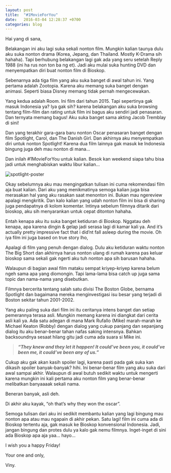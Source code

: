 ```yaml
---
layout: post
title:  "#1MovieForYou"
date:   2016-03-04 12:28:37 +0700
categories: blog
---
```

Hai yang di sana,

Belakangan ini aku  lagi suka sekali nonton film. Mungkin kalian taunya dulu aku suka nonton drama (Korea, Jepang, dan Thailand. Mostly K-Drama sih hahaha). Tapi berhubung belakangan lagi gak ada yang seru setelah Reply 1988 (ini ha rus non ton ba ng et). Jadi aku mulai suka hunting DVD dan menyempatkan diri buat nonton film di Bioskop.

Sebenarnya ada tiga film yang aku suka banget di awal tahun ini. Yang pertama adalah Zootopia. Karena aku memang suka banget dengan animasi. Seperti biasa Disney memang tidak pernah mengecewakan.

Yang kedua adalah Room. Ini film dari tahun 2015. Tapi sepertinya gak masuk Indonesia ya? Iya gak sih? karena belakangan aku suka browsing tentang film-film dan rating untuk film ini bagus aku sendiri jadi penasaran. Dan ternyata memang bagus! Aku suka banget sama akting Jacob Tremblay di sini!

Dan yang terakhir gara-gara baru nonton Oscar penasaran banget dengan film Spotlight, Carol, dan The Danish Girl. Dan akhirnya aku menyempatkan diri untuk nonton Spotlight! Karena dua film lainnya gak masuk ke Indonesia bingung juga deh mau nonton di mana…

Dan inilah #1MovieForYou untuk kalian. Besok kan weekend siapa tahu bisa jadi untuk menghabiskan waktu libur kalian…

![spotlight-poster]({{site.baseurl}}/assets/img/spotlight-poster.jpg)

Okay sebelumnya aku mau mengingatkan tulisan ini cuma rekomendasi film aja buat kalian. Dari aku yang menikmatinya semoga kalian juga bisa merasakan hal yang aku rasakan saat menonton ini. Bukan mau ngereview apalagi mengkritik. Dan kalo kalian yang udah nonton film ini bisa di sharing juga pendapatnya di kolom komentar. Intinya sebelum filmnya ditarik dari bioskop, aku sih menyarankan untuk cepat ditonton hahaha.

Entah kenapa aku itu suka banget ketiduran di Bioskop. Nggatau deh kenapa, apa karena dingin & gelap jadi serasa lagi di kamar kali ya. And it’s actually pretty impressive fact that i did’nt fall asleep during the movie. Oh iya film ini juga based on true story lho,

Apalagi di film yang penuh dengan dialog. Dulu aku ketiduran waktu nonton The Big Short dan akhirnya harus nonton ulang di rumah karena pas keluar bioskop sama sekali gak ngerti aku tuh nonton apa sih barusan hahaha.

Walaupun di bagian awal film mataku sempat kriyep-kriyep karena belum ngeh sama apa yang diomongin. Tapi lama-lama bisa catch up juga sama topic dan nama-nama yang disebutkan.

Filmnya bercerita tentang salah satu divisi The Boston Globe, bernama Spotlight dan bagaimana mereka menginvestigasi isu besar yang terjadi di Boston sekitar tahun 2001-2002.

Yang aku paling suka dari film ini itu ceritanya intens banget dan setiap pemerannya terasa asli. Mungkin memang karena ini diangkat dari cerita asli kali ya. Ada satu adegan di mana Mark Rufallo (Mike) marah-marah ke Michael Keaton (Robby) dengan dialog yang cukup panjang dan sepanjang dialog itu aku benar-benar tahan nafas saking intensnya. Bahkan backsoundnya sesaat hilang gitu jadi cuma ada suara si Mike ini.

> ***“They knew and they let it happen! It could’ve been you, it could’ve been me, it could’ve been any of us.”***

Cukup aku gak akan kasih spoiler lagi, karena pasti pada gak suka kan dikasih spoiler banyak-banyak? hihi. Ini benar-benar film yang aku suka dari awal sampai akhir. Walaupun di awal butuh sedikit waktu untuk mengerti karena mungkin ini kali pertama aku nonton film yang benar-benar melibatkan banyaaaak sekali nama.

Beneran banyak, asli deh.

Di akhir aku kayak, “oh that’s why they won the oscar”.

Semoga tulisan dari aku ini sedikit membantu kalian yang lagi bingung mau nonton apa atau mau ngapain di akhir pekan. Satu lagi! film ini cuma ada di Bioskop tertentu aja, gak masuk ke Bioskop konvensional Indonesia. Jadi, jangan bingung dan protes dulu ya kalo gak nemu filmnya. Inget-inget di sini ada Bioskop apa aja yaa… hayo…

I wish you a happy Friday!

Your one and only,

Viny.
